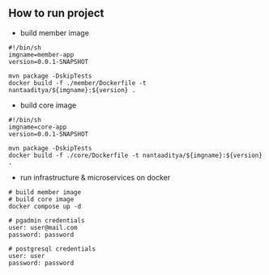 ## How to run project
- build member image
```shell
#!/bin/sh
imgname=member-app
version=0.0.1-SNAPSHOT

mvn package -DskipTests
docker build -f ./member/Dockerfile -t nantaaditya/${imgname}:${version} .
```

- build core image
```shell
#!/bin/sh
imgname=core-app
version=0.0.1-SNAPSHOT

mvn package -DskipTests
docker build -f ./core/Dockerfile -t nantaaditya/${imgname}:${version} .
```

- run infrastructure & microservices on docker
```shell
# build member image
# build core image
docker compose up -d

# pgadmin credentials
user: user@mail.com
password: password

# postgresql credentials
user: user
password: password
```